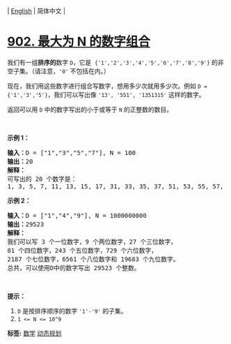 | [English](README_EN.md) | 简体中文 |

# [902. 最大为 N 的数字组合](https://leetcode-cn.com/problems/numbers-at-most-n-given-digit-set)
<p>我们有一组<strong>排序的</strong>数字 <code>D</code>，它是&nbsp; <code>{&#39;1&#39;,&#39;2&#39;,&#39;3&#39;,&#39;4&#39;,&#39;5&#39;,&#39;6&#39;,&#39;7&#39;,&#39;8&#39;,&#39;9&#39;}</code>&nbsp;的非空子集。（请注意，<code>&#39;0&#39;</code> 不包括在内。）</p>

<p>现在，我们用这些数字进行组合写数字，想用多少次就用多少次。例如&nbsp;<code>D = {&#39;1&#39;,&#39;3&#39;,&#39;5&#39;}</code>，我们可以写出像&nbsp;<code>&#39;13&#39;, &#39;551&#39;, &#39;1351315&#39;</code>&nbsp;这样的数字。</p>

<p>返回可以用 <code>D</code> 中的数字写出的小于或等于 <code>N</code> 的正整数的数目。</p>

<p>&nbsp;</p>

<p><strong>示例 1：</strong></p>

<pre><strong>输入：</strong>D = [&quot;1&quot;,&quot;3&quot;,&quot;5&quot;,&quot;7&quot;], N = 100
<strong>输出：</strong>20
<strong>解释：</strong>
可写出的 20 个数字是：
1, 3, 5, 7, 11, 13, 15, 17, 31, 33, 35, 37, 51, 53, 55, 57, 71, 73, 75, 77.
</pre>

<p><strong>示例 2：</strong></p>

<pre><strong>输入：</strong>D = [&quot;1&quot;,&quot;4&quot;,&quot;9&quot;], N = 1000000000
<strong>输出：</strong>29523
<strong>解释：</strong>
我们可以写 3 个一位数字，9 个两位数字，27 个三位数字，
81 个四位数字，243 个五位数字，729 个六位数字，
2187 个七位数字，6561 个八位数字和 19683 个九位数字。
总共，可以使用D中的数字写出 29523 个整数。</pre>

<p>&nbsp;</p>

<p><strong>提示：</strong></p>

<ol>
	<li><code>D</code> 是按排序顺序的数字 <code>&#39;1&#39;-&#39;9&#39;</code> 的子集。</li>
	<li><code>1 &lt;= N &lt;= 10^9</code></li>
</ol>

**标签:**  [数学](https://leetcode-cn.com/tag/math) [动态规划](https://leetcode-cn.com/tag/dynamic-programming) 